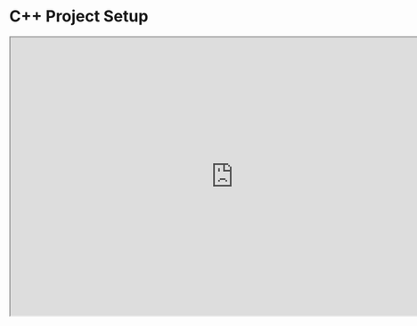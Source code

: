 # C++ Project Setup

<p><iframe title="YouTube video player" src="https://www.youtube.com/embed/Sq2iBc7mFsE?si=UI-q3jKYN7Xh1d3t" width="800" height="500" allowfullscreen="allowfullscreen" allow="accelerometer; autoplay; clipboard-write; encrypted-media; gyroscope; picture-in-picture; web-share"></iframe></p>
